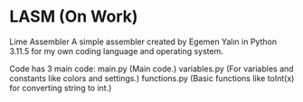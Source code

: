 # LASM (On Work)
Lime Assembler
A simple assembler created by Egemen Yalın in Python 3.11.5 for my own coding language and operating system.

Code has 3 main code:
    main.py (Main code.)
    variables.py (For variables and constants like colors and settings.)
    functions.py (Basic functions like toInt(x) for converting string to int.)
